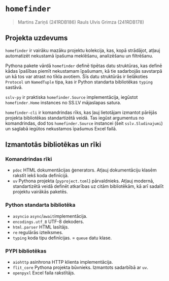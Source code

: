 # `homefinder`

> Martins Zariņš (241RDB186)
> Rauls Ulvis Grimza (241RDB178)


## Projekta uzdevums

`homefinder` ir vairāku mazāku projektu kolekcija, kas, kopā strādājot,
atļauj automatizēt nekustamā īpašuma meklēšanu, analizēšanu un filtrēšanu.

Pythona pakete vārdā `homefinder` definē tipētas datu struktūras, kas definē
kādas īpašības piemīt nekustamam īpašumam, kā tie sadarbojās savstarpā un kā
tos var atrast no tīkla avotiem. Šīs datu struktūrās ir lielākoties `Protocol`
un `NamedTuple` tipa, kas ir Python standarta bibliotēkas `typing` sastāvā.

`sslv-py` ir praktiska `homefinder.Source` implementācija, iegūstot `homefinder.Home`
instances no SS.LV mājaslapas satura.

`homefinder-cli` ir komandrindas rīks, kas ļauj lietotājam izmantot pārējās
projekta bibliotēkas standartizētā veidā. Tas iegūst argumentus no
komandrindas, dod tos `homefinder.Source` instancei (šeit `sslv.Sludinajumi`)
un saglabā iegūtos nekustamos īpašumus Excel failā.


## Izmantotās bibliotēkas un rīki

### Komandrindas rīki

- `pdoc` HTML dokumentācijas ģenerators.
  Atļauj dokumentāciju klasēm rakstīt iekš koda definīcijā.
- `uv` Pythona projekta (`pyproject.toml`) pārvaldnieks.
  Atļauj modernā, standartizētā veidā definēt atkarības uz
  citām bibliotēkām, kā arī sadalīt projektu vairākās paketēs.

### Python standarta bibliotēka

- `asyncio` `async`/`await`implementācija.
- `encodings.utf_8` UTF-8 dekoders.
- `html.parser` HTML lasītājs.
- `re` regulārās izteiksmes.
- `typing` koda tipu definīcijas.
= `queue` datu klase.

### PYPI bibliotēkas

- `aiohttp` asinhrona HTTP klienta implementācija.
- `flit_core` Pythona projekta būvnieks.
  Izmantots sadarbībā ar `uv`.
- `openpyxl` Excel faila rakstītājs.


